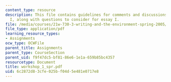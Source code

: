 ```yaml
---
content_type: resource
description: This file contains guidelines for comments and discussions for workshop
  I, along with questions to consider for essay I.
file: /media/courses/21w-730-3-writing-and-the-environment-spring-2005/6c2872d83cfe025bf04d5e481e0717e8_workshop_1_spr.pdf
file_type: application/pdf
learning_resource_types:
- Assignments
ocw_type: OCWFile
parent_title: Assignments
parent_type: CourseSection
parent_uid: f9f47dc5-bf81-86e6-1e1a-659b85bc4357
resourcetype: Document
title: workshop_1_spr.pdf
uid: 6c2872d8-3cfe-025b-f04d-5e481e0717e8
---
```

